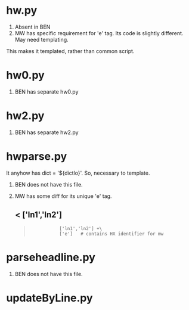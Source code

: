 # hw.py

1. Absent in BEN
2. MW has specific requirement for 'e' tag. Its code is slightly different. May need templating.

This makes it templated, rather than common script.

# hw0.py

1. BEN has separate hw0.py

# hw2.py

1. BEN has separate hw2.py

# hwparse.py

It anyhow has dict = '${dictlo}'.
So, necessary to template.
1. BEN does not have this file.
2. MW has some diff for its unique 'e' tag.

	<                ['ln1','ln2']
	---
	>                ['ln1','ln2'] +\
	>                ['e']   # contains HX identifier for mw

# parseheadline.py

1. BEN does not have this file.

# updateByLine.py


